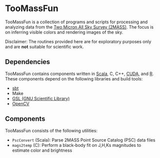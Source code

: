 TooMassFun
==========
TooMassFun is a collection of programs and scripts for processing and analyzing
data from the [Two Micron All Sky Survey
(2MASS)](http://www.ipac.caltech.edu/2mass/).  The focus is on inferring visible
colors and rendering images of the sky.

Disclaimer: The routines provided here are for exploratory purposes only and are
**not** suitable for scientific work.

Dependencies
------------
TooMassFun contains components written in [Scala](http://www.scala-lang.org/),
C, C++, [CUDA](https://developer.nvidia.com/cuda-toolkit), and
[R](http://www.r-project.org/).  These components depend on the following
libraries and build tools:

* [sbt](http://www.scala-sbt.org/)
* Make
* [GSL (GNU Scientific Library)](http://www.gnu.org/software/gsl/)
* [OpenCV](http://opencv.org/)

Components
----------
TooMassFun consists of the following utilities:

* `PscConvert` (Scala): Parse 2MASS Point Source Catalog (PSC) data files
* `mags2temp` (C): Perform a black-body fit on J,H,Ks magnitudes to estimate
  color and brightness
